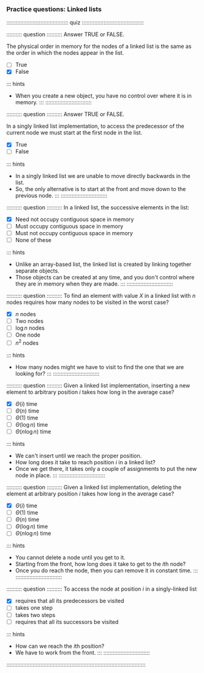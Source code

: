 
### Practice questions: Linked lists

:::::::::::::::::::::::::::::::::::::::: quiz ::::::::::::::::::::::::::::::::::::::::

:::::::::: question ::::::::::
Answer TRUE or FALSE.

The physical order in memory for the nodes
of a linked list is the same as the order in which the nodes
appear in the list.

- [ ] True
- [x] False

::: hints
- When you create a new object, you have no control over
where it is in memory.
:::
::::::::::::::::::::::::::::::



:::::::::: question ::::::::::
Answer TRUE or FALSE.

In a singly linked list implementation, to
access the predecessor of the current node we must start at the
first node in the list.

- [x] True
- [ ] False

::: hints
- In a singly linked list we are unable to move directly
backwards in the list.
- So, the only alternative is to start at the front and
move down to the previous node.
:::
::::::::::::::::::::::::::::::



:::::::::: question ::::::::::
In a linked list, the successive elements in
the list: 

- [x] Need not occupy contiguous space in memory
- [ ] Must occupy contiguous space in memory
- [ ] Must not occupy contiguous space in memory
- [ ] None of these

::: hints
- Unlike an array-based list, the linked list is created
by linking together separate objects.
- Those objects can be created at any time, and you don't
control where they are in memory when they are made.
:::
::::::::::::::::::::::::::::::



:::::::::: question ::::::::::
To find an element with value $X$
in a linked list with $n$ nodes requires how many
nodes to be visited in the worst case?

- [x] $n$ nodes
- [ ] Two nodes
- [ ] $\log n$ nodes
- [ ] One node
- [ ] $n^2$ nodes

::: hints
- How many nodes might we have to visit to find the one
that we are looking for?
:::
::::::::::::::::::::::::::::::



:::::::::: question ::::::::::
Given a linked list implementation,
inserting a new element to arbitrary position $i$
takes how long in the average case? 

- [x] $\Theta(i)$ time
- [ ] $\Theta(n)$ time
- [ ] $\Theta(1)$ time
- [ ] $\Theta(\log n)$ time
- [ ] $\Theta(n \log n)$ time

::: hints
- We can't insert until we reach the proper position.
- How long does it take to reach position $i$ in a
linked list?
- Once we get there, it takes only a couple of assignments to
put the new node in place.
:::
::::::::::::::::::::::::::::::



:::::::::: question ::::::::::
Given a linked list implementation, deleting
the element at arbitrary position $i$ takes how long in the
average case?

- [x] $\Theta(i)$ time
- [ ] $\Theta(1)$ time
- [ ] $\Theta(n)$ time
- [ ] $\Theta(\log n)$ time
- [ ] $\Theta(n \log n)$ time

::: hints
- You cannot delete a node until you get to it.
- Starting from the front, how long does it take to get
to the $i$th node?
- Once you do reach the node, then you can remove it in
constant time.
:::
::::::::::::::::::::::::::::::



:::::::::: question ::::::::::
To access the node at
position $i$ in a singly-linked list

- [x] requires that all its predecessors be visited
- [ ] takes one step
- [ ] takes two steps
- [ ] requires that all its successors be visited

::: hints
- How can we reach the $i$th position?
- We have to work from the front.
:::
::::::::::::::::::::::::::::::

::::::::::::::::::::::::::::::::::::::::::::::::::::::::::::::::::::::::::::::::::::::::::

